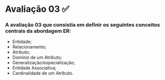 # Avaliação 03 ✅
### A avaliação 03 que consistia em definir os seguintes conceitos centrais da abordagem ER:

- Entidade;
- Relacionamento;
- Atributo;
- Domínio de um Atributo;
- Generalização/especialização;
- Entidade Associativa;
- Cardinalidade de um Atributo.
